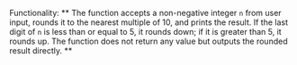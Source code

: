 Functionality: ** The function accepts a non-negative integer `n` from user input, rounds it to the nearest multiple of 10, and prints the result. If the last digit of `n` is less than or equal to 5, it rounds down; if it is greater than 5, it rounds up. The function does not return any value but outputs the rounded result directly. **